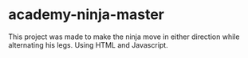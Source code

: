 # academy-ninja-master
 This project was made to make the ninja move in either direction while alternating his legs.
 Using HTML and Javascript.
